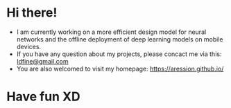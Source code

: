 # Hi there!
- I am currently working on a more efficient design model for neural networks and the offline deployment of deep learning models on mobile devices.
- If you have any question about my projects, please concact me via this: ldfine@gmail.com
- You are also welcomed to visit my homepage: https://aression.github.io/

# Have fun XD
